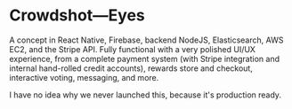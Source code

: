 # Crowdshot—Eyes

A concept in React Native, Firebase, backend NodeJS, Elasticsearch, AWS EC2, and the Stripe API. Fully functional with a very polished UI/UX experience, from a complete payment system (with Stripe integration and internal hand-rolled credit accounts), rewards store and checkout, interactive voting, messaging, and more.

I have no idea why we never launched this, because it's production ready. 